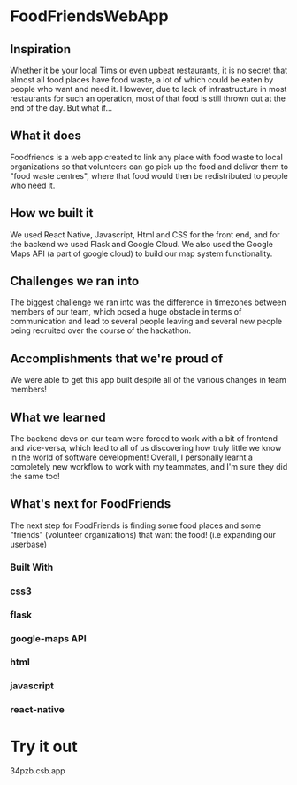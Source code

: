 # FoodFriendsWebApp
## Inspiration

Whether it be your local Tims or even upbeat restaurants, it is no secret that almost all food places have food waste, a lot of which could be eaten by people who want and need it. However, due to lack of infrastructure in most restaurants for such an operation, most of that food is still thrown out at the end of the day. But what if...

## What it does

Foodfriends is a web app created to link any place with food waste to local organizations so that volunteers can go pick up the food and deliver them to "food waste centres", where that food would then be redistributed to people who need it.

## How we built it

We used React Native, Javascript, Html and CSS for the front end, and for the backend we used Flask and Google Cloud. We also used the Google Maps API (a part of google cloud) to build our map system functionality.

## Challenges we ran into

The biggest challenge we ran into was the difference in timezones between members of our team, which posed a huge obstacle in terms of communication and lead to several people leaving and several new people being recruited over the course of the hackathon.

## Accomplishments that we're proud of

We were able to get this app built despite all of the various changes in team members!

## What we learned

The backend devs on our team were forced to work with a bit of frontend and vice-versa, which lead to all of us discovering how truly little we know in the world of software development! Overall, I personally learnt a completely new workflow to work with my teammates, and I'm sure they did the same too!

## What's next for FoodFriends

The next step for FoodFriends is finding some food places and some "friends" (volunteer organizations) that want the food! (i.e expanding our userbase)

### Built With
### css3
### flask
### google-maps API
### html
### javascript
### react-native

# Try it out
 34pzb.csb.app
